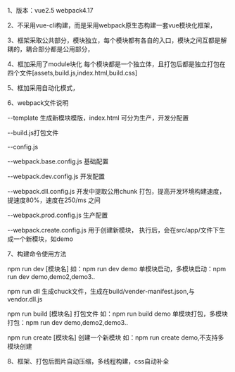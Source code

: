 1、版本：vue2.5   webpack4.17

2、不采用vue-cli构建，而是采用webpack原生态构建一套vue模块化框架，

3、框架采取公共部分，模块独立，每个模块都有各自的入口，模块之间互都是解耦的，耦合部分都是公用部分，

4、框加采用了module块化 每个模块都是一个独立体，且打包后都是独立打包在四个文件[assets,build.js,index.html,build.css]

5、框加采用自动化模式，




6、webpack文件说明

   --template 生成新模块模版，index.html 可分为生产，开发分配置
   
   --build.js打包文件
   
   --config.js
   
   --webpack.base.config.js 基础配置
   
   --webpack.dev.config.js 开发配置
   
   --webpack.dll.config.js 开发中提取公用chunk 打包，提高开发环境构建速度，提速度80%，速度在250/ms 之间
   
   --webpack.prod.config.js 生产配置
   
   --webpack.create.config.js 用于创建新模块， 执行后，会在src/app/文件下生成一个新模块，如demo
   
   
   
   
   
7、构建命令使用方法

   npm run dev [模块名]    如：npm run dev demo 单模块启动，多模块启动：npm run dev demo,demo2,demo3..
   
   npm run dll             生成chuck文件，生成在build/vender-manifest.json,与vendor.dll.js
   
   npm run build [模块名]    打包文件 如：npm run build demo 单模块打包，多模块打包：npm run dev demo,demo2,demo3..
   
   npm run create [模块名]  创建一个新模块 如：npm run create demo,不支持多模块创建
   
8、框架、打包后图片自动压缩，多线程构建，css自动补全
